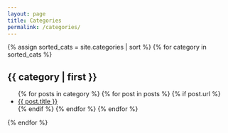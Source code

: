```yaml
---
layout: page
title: Categories
permalink: /categories/
---
```


{% assign sorted_cats = site.categories | sort %}
{% for category in sorted_cats %}
## {{ category | first }}
<ul>
    {% for posts in category %}
        {% for post in posts %}
            {% if post.url %}
                <li><a href="{{ post.url }}">{{ post.title }}</a></li>
            {% endif %}
        {% endfor %}
    {% endfor %}
</ul>
{% endfor %}
